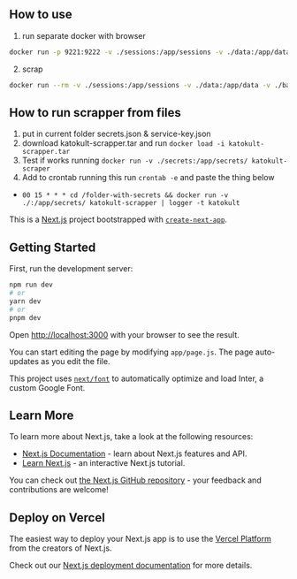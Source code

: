 ## How to use

1. run separate docker with browser 
```bash
docker run -p 9221:9222 -v ./sessions:/app/sessions -v ./data:/app/data -v ./backend-services:/app/backend-services -v ./secrets:/app/secrets/ katokult-scraper node ./backend-services/start-scraper-browser.js
```
2. scrap
```bash
docker run --rm -v ./sessions:/app/sessions -v ./data:/app/data -v ./backend-services:/app/backend-services -v ./secrets:/app/secrets/ katokult-scraper node ./backend-services/start-scraper.js
```

## How to run scrapper from files
1. put in current folder secrets.json & service-key.json
2. download katokult-scrapper.tar and run `docker load -i katokult-scrapper.tar`
3. Test if works running  `docker run -v ./secrets:/app/secrets/ katokult-scraper`
4. Add to crontab running this
run `crontab -e` and paste the thing below
- `00 15 * * * cd /folder-with-secrets && docker run -v ./:/app/secrets/ katokult-scrapper | logger -t katokult`


This is a [Next.js](https://nextjs.org/) project bootstrapped with [`create-next-app`](https://github.com/vercel/next.js/tree/canary/packages/create-next-app).

## Getting Started

First, run the development server:

```bash
npm run dev
# or
yarn dev
# or
pnpm dev
```

Open [http://localhost:3000](http://localhost:3000) with your browser to see the result.

You can start editing the page by modifying `app/page.js`. The page auto-updates as you edit the file.

This project uses [`next/font`](https://nextjs.org/docs/basic-features/font-optimization) to automatically optimize and load Inter, a custom Google Font.

## Learn More

To learn more about Next.js, take a look at the following resources:

- [Next.js Documentation](https://nextjs.org/docs) - learn about Next.js features and API.
- [Learn Next.js](https://nextjs.org/learn) - an interactive Next.js tutorial.

You can check out [the Next.js GitHub repository](https://github.com/vercel/next.js/) - your feedback and contributions are welcome!

## Deploy on Vercel

The easiest way to deploy your Next.js app is to use the [Vercel Platform](https://vercel.com/new?utm_medium=default-template&filter=next.js&utm_source=create-next-app&utm_campaign=create-next-app-readme) from the creators of Next.js.

Check out our [Next.js deployment documentation](https://nextjs.org/docs/deployment) for more details.
